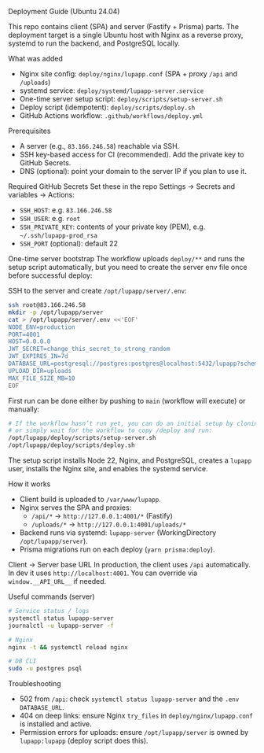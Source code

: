 Deployment Guide (Ubuntu 24.04)

This repo contains client (SPA) and server (Fastify + Prisma) parts. The deployment target is a single Ubuntu host with Nginx as a reverse proxy, systemd to run the backend, and PostgreSQL locally.

What was added

- Nginx site config: `deploy/nginx/lupapp.conf` (SPA + proxy `/api` and `/uploads`)
- systemd service: `deploy/systemd/lupapp-server.service`
- One-time server setup script: `deploy/scripts/setup-server.sh`
- Deploy script (idempotent): `deploy/scripts/deploy.sh`
- GitHub Actions workflow: `.github/workflows/deploy.yml`

Prerequisites

- A server (e.g., `83.166.246.58`) reachable via SSH.
- SSH key-based access for CI (recommended). Add the private key to GitHub Secrets.
- DNS (optional): point your domain to the server IP if you plan to use it.

Required GitHub Secrets
Set these in the repo Settings → Secrets and variables → Actions:

- `SSH_HOST`: e.g. `83.166.246.58`
- `SSH_USER`: e.g. `root`
- `SSH_PRIVATE_KEY`: contents of your private key (PEM), e.g. `~/.ssh/lupapp-prod_rsa`
- `SSH_PORT` (optional): default 22

One-time server bootstrap
The workflow uploads `deploy/**` and runs the setup script automatically, but you need to create the server env file once before successful deploy:

SSH to the server and create `/opt/lupapp/server/.env`:

```bash
ssh root@83.166.246.58
mkdir -p /opt/lupapp/server
cat > /opt/lupapp/server/.env <<'EOF'
NODE_ENV=production
PORT=4001
HOST=0.0.0.0
JWT_SECRET=change_this_secret_to_strong_random
JWT_EXPIRES_IN=7d
DATABASE_URL=postgresql://postgres:postgres@localhost:5432/lupapp?schema=public
UPLOAD_DIR=uploads
MAX_FILE_SIZE_MB=10
EOF
```

First run can be done either by pushing to `main` (workflow will execute) or manually:

```bash
# If the workflow hasn’t run yet, you can do an initial setup by cloning the repo to /opt/lupapp
# or simply wait for the workflow to copy /deploy and run:
/opt/lupapp/deploy/scripts/setup-server.sh
/opt/lupapp/deploy/scripts/deploy.sh
```

The setup script installs Node 22, Nginx, and PostgreSQL, creates a `lupapp` user, installs the Nginx site, and enables the systemd service.

How it works

- Client build is uploaded to `/var/www/lupapp`.
- Nginx serves the SPA and proxies:
  - `/api/*` → `http://127.0.0.1:4001/*` (Fastify)
  - `/uploads/*` → `http://127.0.0.1:4001/uploads/*`
- Backend runs via systemd: `lupapp-server` (WorkingDirectory `/opt/lupapp/server`).
- Prisma migrations run on each deploy (`yarn prisma:deploy`).

Client → Server base URL
In production, the client uses `/api` automatically. In dev it uses `http://localhost:4001`. You can override via `window.__API_URL__` if needed.

Useful commands (server)

```bash
# Service status / logs
systemctl status lupapp-server
journalctl -u lupapp-server -f

# Nginx
nginx -t && systemctl reload nginx

# DB CLI
sudo -u postgres psql
```

Troubleshooting

- 502 from `/api`: check `systemctl status lupapp-server` and the `.env` `DATABASE_URL`.
- 404 on deep links: ensure Nginx `try_files` in `deploy/nginx/lupapp.conf` is installed and active.
- Permission errors for uploads: ensure `/opt/lupapp/server` is owned by `lupapp:lupapp` (deploy script does this).

